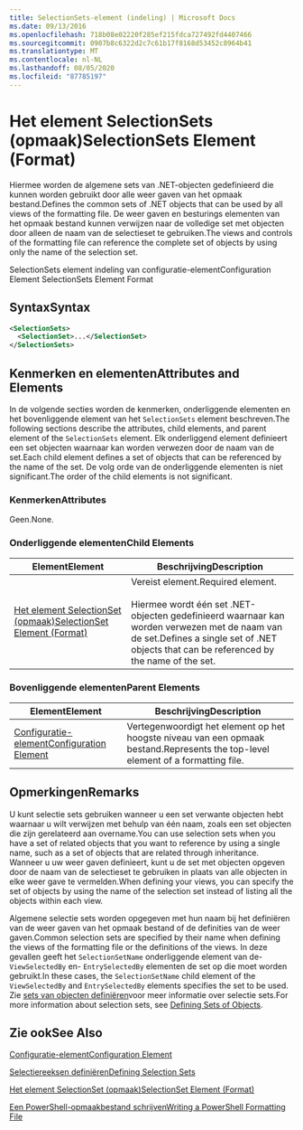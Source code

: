 ```yaml
---
title: SelectionSets-element (indeling) | Microsoft Docs
ms.date: 09/13/2016
ms.openlocfilehash: 718b08e02220f285ef215fdca727492fd4407466
ms.sourcegitcommit: 0907b8c6322d2c7c61b17f8168d53452c8964b41
ms.translationtype: MT
ms.contentlocale: nl-NL
ms.lasthandoff: 08/05/2020
ms.locfileid: "87785197"
---
```

# <a name="selectionsets-element-format"></a><span data-ttu-id="e5f27-102">Het element SelectionSets (opmaak)</span><span class="sxs-lookup"><span data-stu-id="e5f27-102">SelectionSets Element (Format)</span></span>

<span data-ttu-id="e5f27-103">Hiermee worden de algemene sets van .NET-objecten gedefinieerd die kunnen worden gebruikt door alle weer gaven van het opmaak bestand.</span><span class="sxs-lookup"><span data-stu-id="e5f27-103">Defines the common sets of .NET objects that can be used by all views of the formatting file.</span></span> <span data-ttu-id="e5f27-104">De weer gaven en besturings elementen van het opmaak bestand kunnen verwijzen naar de volledige set met objecten door alleen de naam van de selectieset te gebruiken.</span><span class="sxs-lookup"><span data-stu-id="e5f27-104">The views and controls of the formatting file can reference the complete set of objects by using only the name of the selection set.</span></span>

<span data-ttu-id="e5f27-105">SelectionSets element indeling van configuratie-element</span><span class="sxs-lookup"><span data-stu-id="e5f27-105">Configuration Element SelectionSets Element Format</span></span>

## <a name="syntax"></a><span data-ttu-id="e5f27-106">Syntax</span><span class="sxs-lookup"><span data-stu-id="e5f27-106">Syntax</span></span>

```xml
<SelectionSets>
  <SelectionSet>...</SelectionSet>
</SelectionSets>
```

## <a name="attributes-and-elements"></a><span data-ttu-id="e5f27-107">Kenmerken en elementen</span><span class="sxs-lookup"><span data-stu-id="e5f27-107">Attributes and Elements</span></span>

<span data-ttu-id="e5f27-108">In de volgende secties worden de kenmerken, onderliggende elementen en het bovenliggende element van het `SelectionSets` element beschreven.</span><span class="sxs-lookup"><span data-stu-id="e5f27-108">The following sections describe the attributes, child elements, and parent element of the `SelectionSets` element.</span></span> <span data-ttu-id="e5f27-109">Elk onderliggend element definieert een set objecten waarnaar kan worden verwezen door de naam van de set.</span><span class="sxs-lookup"><span data-stu-id="e5f27-109">Each child element defines a set of objects that can be referenced by the name of the set.</span></span> <span data-ttu-id="e5f27-110">De volg orde van de onderliggende elementen is niet significant.</span><span class="sxs-lookup"><span data-stu-id="e5f27-110">The order of the child elements is not significant.</span></span>

### <a name="attributes"></a><span data-ttu-id="e5f27-111">Kenmerken</span><span class="sxs-lookup"><span data-stu-id="e5f27-111">Attributes</span></span>

<span data-ttu-id="e5f27-112">Geen.</span><span class="sxs-lookup"><span data-stu-id="e5f27-112">None.</span></span>

### <a name="child-elements"></a><span data-ttu-id="e5f27-113">Onderliggende elementen</span><span class="sxs-lookup"><span data-stu-id="e5f27-113">Child Elements</span></span>

|<span data-ttu-id="e5f27-114">Element</span><span class="sxs-lookup"><span data-stu-id="e5f27-114">Element</span></span>|<span data-ttu-id="e5f27-115">Beschrijving</span><span class="sxs-lookup"><span data-stu-id="e5f27-115">Description</span></span>|
|-------------|-----------------|
|[<span data-ttu-id="e5f27-116">Het element SelectionSet (opmaak)</span><span class="sxs-lookup"><span data-stu-id="e5f27-116">SelectionSet Element (Format)</span></span>](./selectionset-element-format.md)|<span data-ttu-id="e5f27-117">Vereist element.</span><span class="sxs-lookup"><span data-stu-id="e5f27-117">Required element.</span></span><br /><br /> <span data-ttu-id="e5f27-118">Hiermee wordt één set .NET-objecten gedefinieerd waarnaar kan worden verwezen met de naam van de set.</span><span class="sxs-lookup"><span data-stu-id="e5f27-118">Defines a single set of .NET objects that can be referenced by the name of the set.</span></span>|

### <a name="parent-elements"></a><span data-ttu-id="e5f27-119">Bovenliggende elementen</span><span class="sxs-lookup"><span data-stu-id="e5f27-119">Parent Elements</span></span>

|<span data-ttu-id="e5f27-120">Element</span><span class="sxs-lookup"><span data-stu-id="e5f27-120">Element</span></span>|<span data-ttu-id="e5f27-121">Beschrijving</span><span class="sxs-lookup"><span data-stu-id="e5f27-121">Description</span></span>|
|-------------|-----------------|
|[<span data-ttu-id="e5f27-122">Configuratie-element</span><span class="sxs-lookup"><span data-stu-id="e5f27-122">Configuration Element</span></span>](./configuration-element-format.md)|<span data-ttu-id="e5f27-123">Vertegenwoordigt het element op het hoogste niveau van een opmaak bestand.</span><span class="sxs-lookup"><span data-stu-id="e5f27-123">Represents the top-level element of a formatting file.</span></span>|

## <a name="remarks"></a><span data-ttu-id="e5f27-124">Opmerkingen</span><span class="sxs-lookup"><span data-stu-id="e5f27-124">Remarks</span></span>

<span data-ttu-id="e5f27-125">U kunt selectie sets gebruiken wanneer u een set verwante objecten hebt waarnaar u wilt verwijzen met behulp van één naam, zoals een set objecten die zijn gerelateerd aan overname.</span><span class="sxs-lookup"><span data-stu-id="e5f27-125">You can use selection sets when you have a set of related objects that you want to reference by using a single name, such as a set of objects that are related through inheritance.</span></span> <span data-ttu-id="e5f27-126">Wanneer u uw weer gaven definieert, kunt u de set met objecten opgeven door de naam van de selectieset te gebruiken in plaats van alle objecten in elke weer gave te vermelden.</span><span class="sxs-lookup"><span data-stu-id="e5f27-126">When defining your views, you can specify the set of objects by using the name of the selection set instead of listing all the objects within each view.</span></span>

<span data-ttu-id="e5f27-127">Algemene selectie sets worden opgegeven met hun naam bij het definiëren van de weer gaven van het opmaak bestand of de definities van de weer gaven.</span><span class="sxs-lookup"><span data-stu-id="e5f27-127">Common selection sets are specified by their name when defining the views of the formatting file or the definitions of the views.</span></span> <span data-ttu-id="e5f27-128">In deze gevallen geeft het `SelectionSetName` onderliggende element van de- `ViewSelectedBy` en- `EntrySelectedBy` elementen de set op die moet worden gebruikt.</span><span class="sxs-lookup"><span data-stu-id="e5f27-128">In these cases, the `SelectionSetName` child element of the `ViewSelectedBy` and `EntrySelectedBy` elements specifies the set to be used.</span></span> <span data-ttu-id="e5f27-129">Zie [sets van objecten definiëren](./defining-selection-sets.md)voor meer informatie over selectie sets.</span><span class="sxs-lookup"><span data-stu-id="e5f27-129">For more information about selection sets, see [Defining Sets of Objects](./defining-selection-sets.md).</span></span>

## <a name="see-also"></a><span data-ttu-id="e5f27-130">Zie ook</span><span class="sxs-lookup"><span data-stu-id="e5f27-130">See Also</span></span>

[<span data-ttu-id="e5f27-131">Configuratie-element</span><span class="sxs-lookup"><span data-stu-id="e5f27-131">Configuration Element</span></span>](./configuration-element-format.md)

[<span data-ttu-id="e5f27-132">Selectiereeksen definiëren</span><span class="sxs-lookup"><span data-stu-id="e5f27-132">Defining Selection Sets</span></span>](./defining-selection-sets.md)

[<span data-ttu-id="e5f27-133">Het element SelectionSet (opmaak)</span><span class="sxs-lookup"><span data-stu-id="e5f27-133">SelectionSet Element (Format)</span></span>](./selectionset-element-format.md)

[<span data-ttu-id="e5f27-134">Een PowerShell-opmaakbestand schrijven</span><span class="sxs-lookup"><span data-stu-id="e5f27-134">Writing a PowerShell Formatting File</span></span>](./writing-a-powershell-formatting-file.md)
